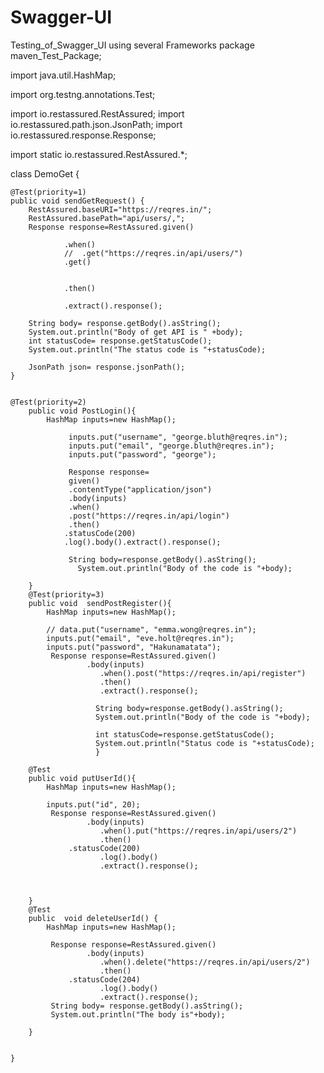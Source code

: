 # Swagger-UI
Testing_of_Swagger_UI using several Frameworks
package maven_Test_Package;

import java.util.HashMap;

import org.testng.annotations.Test;

import io.restassured.RestAssured;
import io.restassured.path.json.JsonPath;
import io.restassured.response.Response;

import static io.restassured.RestAssured.*;

class DemoGet {

	@Test(priority=1)
	public void sendGetRequest() {
		RestAssured.baseURI="https://reqres.in/";
		RestAssured.basePath="api/users/,";
		Response response=RestAssured.given()

				.when()
				//  .get("https://reqres.in/api/users/")
				.get()


				.then()

				.extract().response();

		String body= response.getBody().asString();
		System.out.println("Body of get API is " +body);
		int statusCode= response.getStatusCode();
		System.out.println("The status code is "+statusCode);

		JsonPath json= response.jsonPath();
	} 


	@Test(priority=2)
		public void PostLogin(){
			HashMap inputs=new HashMap();
			
				 inputs.put("username", "george.bluth@reqres.in"); 
				 inputs.put("email", "george.bluth@reqres.in");
				 inputs.put("password", "george");
				
				 Response response=
				 given()
				 .contentType("application/json")
				 .body(inputs)
				 .when()
				 .post("https://reqres.in/api/login")
				 .then()
				.statusCode(200)
				.log().body().extract().response();
				 
				 String body=response.getBody().asString();
			       System.out.println("Body of the code is "+body);
			
		}
		@Test(priority=3)
		public void  sendPostRegister(){
			HashMap inputs=new HashMap();
			
			// data.put("username", "emma.wong@reqres.in"); 
			inputs.put("email", "eve.holt@reqres.in");
			inputs.put("password", "Hakunamatata");
			 Response response=RestAssured.given()
					 .body(inputs)
				        .when().post("https://reqres.in/api/register")
				        .then()
				        .extract().response();
				        
				       String body=response.getBody().asString();
				       System.out.println("Body of the code is "+body);
				       
				       int statusCode=response.getStatusCode();
				       System.out.println("Status code is "+statusCode);
				       }
		
		@Test
		public void putUserId(){
			HashMap inputs=new HashMap();
			
			inputs.put("id", 20); 
			 Response response=RestAssured.given()
					 .body(inputs)
				        .when().put("https://reqres.in/api/users/2")
				        .then()
				 .statusCode(200)
				        .log().body()
				        .extract().response();
				        
			
			
		}
		@Test
		public  void deleteUserId() {
			HashMap inputs=new HashMap();
			
			 Response response=RestAssured.given()
					 .body(inputs)
				        .when().delete("https://reqres.in/api/users/2")
				        .then()
				 .statusCode(204)
				        .log().body()
				        .extract().response();
			 String body= response.getBody().asString();
			 System.out.println("The body is"+body);
				        
		}
		
			
	}



				
				
